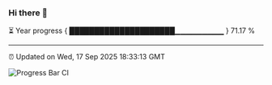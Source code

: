 ### Hi there 👋

⏳ Year progress { █████████████████████▁▁▁▁▁▁▁▁▁ } 71.17 %

---

⏰ Updated on Wed, 17 Sep 2025 18:33:13 GMT

![Progress Bar CI](https://github.com/ZhaoGui/ZhaoGui/workflows/Progress%20Bar%20CI/badge.svg)
